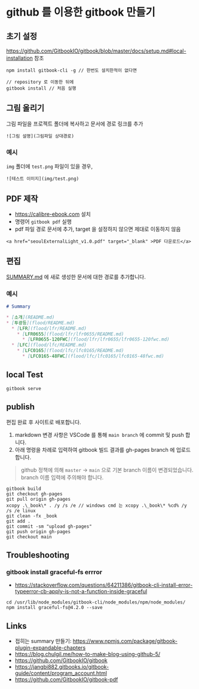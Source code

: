 # github 를 이용한 gitbook 만들기

## 초기 설정
https://github.com/GitbookIO/gitbook/blob/master/docs/setup.md#local-installation 참조
```
npm install gitbook-cli -g // 한번도 설치한적이 없다면

// repository 로 이동한 뒤에
gitbook install // 처음 실행
```

## 그림 올리기
그림 파일을 프로젝트 폴더에 복사하고 문서에 경로 링크를 추가
```
![그림 설명](그림파일 상대경로)
```

### 예시
`img` 폴더에 `test.png` 파일이 있을 경우,
```
![테스트 이미지](img/test.png)
```

## PDF 제작
* https://calibre-ebook.com 설치
* 명령어 `gitbook pdf` 실행
* pdf 파일 경로 문서에 추가, target 을 설정하지 않으면 제대로 이동하지 않음
```
<a href="seoulExternalLight_v1.0.pdf" target="_blank" >PDF 다운로드</a>
```

## 편집
[SUMMARY.md](SUMMARY.md) 에 새로 생성한 문서에 대한 경로를 추가합니다.

### 예시
```markdown
# Summary

* [소개](README.md)
* [투광등](flood/README.md)
  * [LFR](flood/lfr/README.md)
    * [LFR0655](flood/lfr/lfr0655/README.md)
      * [LFR0655-120FWC](flood/lfr/lfr0655/lfr0655-120fwc.md)
  * [LFC](flood/lfc/README.md)
    * [LFC0165](flood/lfc/lfc0165/README.md)
      * [LFC0165-48FWC](flood/lfc/lfc0165/lfc0165-48fwc.md)
```

## local Test
```
gitbook serve
```

## publish
편집 완료 후 사이트로 배포합니다.

1. markdown 변경 사항은 VSCode 를 통해 `main branch` 에 commit 및 push 합니다.
1. 아래 명령을 차례로 입력하여 gitbook 빌드 결과를 gh-pages branch 에 업로드 합니다.

> github 정책에 의해 `master` → `main` 으로 기본 branch 이름이 변경되었습니다. branch 이름 입력에 주의해야 합니다.

```
gitbook build
git checkout gh-pages
git pull origin gh-pages
xcopy .\_book\* . /y /s /e // windows cmd 는 xcopy .\_book\* %cd% /y /s /e linux 
git clean -fx _book
git add .
git commit -sm "upload gh-pages"
git push origin gh-pages
git checkout main
```

## Troubleshooting
### gitbook install graceful-fs errror
* https://stackoverflow.com/questions/64211386/gitbook-cli-install-error-typeerror-cb-apply-is-not-a-function-inside-graceful
```
cd /usr/lib/node_modules/gitbook-cli/node_modules/npm/node_modules/
npm install graceful-fs@4.2.0 --save
```

## Links
* 접히는 summary 만들기: https://www.npmjs.com/package/gitbook-plugin-expandable-chapters
* https://blog.chulgil.me/how-to-make-blog-using-github-5/
* https://github.com/GitbookIO/gitbook
* https://jangbi882.gitbooks.io/gitbook-guide/content/program_account.html
* https://github.com/GitbookIO/gitbook-pdf
